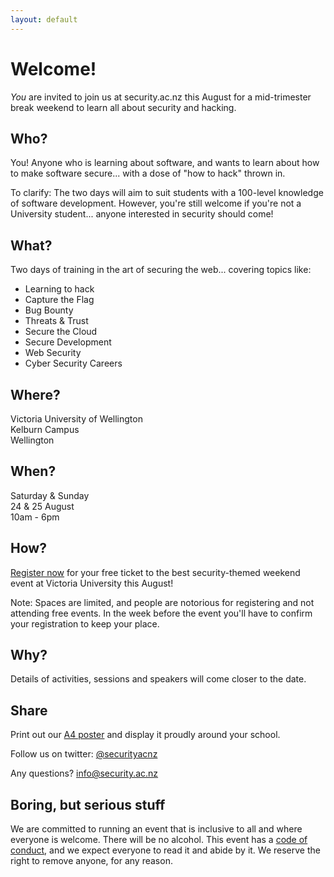 ```yaml
---
layout: default
---
```


# Welcome!

_You_ are invited to join us at security.ac.nz this August for a
mid-trimester break weekend to learn all about security and hacking.

## Who?

You! Anyone who is learning about software, and wants to learn about
how to make software secure... with a dose of "how to hack" thrown in.

To clarify: The two days will aim to suit students with a 100-level
knowledge of software development. However, you're still welcome if
you're not a University student... anyone interested in security
should come!

## What?

Two days of training in the art of securing the web... covering topics
like:

- Learning to hack
- Capture the Flag
- Bug Bounty
- Threats & Trust
- Secure the Cloud
- Secure Development
- Web Security
- Cyber Security Careers

## Where?

Victoria University of Wellington  
Kelburn Campus  
Wellington

## When?

Saturday & Sunday  
24 & 25 August  
10am - 6pm

## How?

[Register now](https://securityacnz.eventbrite.com) for your free ticket to the
best security-themed weekend event at Victoria University this August!

Note: Spaces are limited, and people are notorious for registering and not attending free
events. In the week before the event you'll have to confirm your
registration to keep your place.

## Why?

Details of activities, sessions and speakers will come closer to the
date.

## Share

Print out our [A4 poster](security_ac_nz_poster.pdf) and display it proudly around your school.

Follow us on twitter: [@securityacnz](https://twitter.com/securityacnz)

Any questions? [info@security.ac.nz](mailto:info@security.ac.nz)

## Boring, but serious stuff

We are committed to running an event that is inclusive to all and
where everyone is welcome. There will be no alcohol.
This event has a [code of conduct](conduct), and we expect everyone to
read it and abide by it. We reserve the right to
remove anyone, for any reason.
